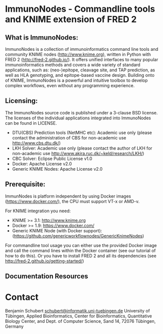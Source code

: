 ImmunoNodes - Commandline tools and KNIME extension of FRED 2
=============================================================

What is ImmunoNodes:
--------------------

ImmunoNodes is a collection of immunoinformatics command line tools and community KNIME nodes (http://www.knime.org), written in Python with FRED 2 (http://fred-2.github.io/).
It offers unified interfaces to many popular immunoinformatics methods and covers a wide variety of standard applications, 
such as: (neo-)epitope, cleavage site, and TAP prediction, as well as HLA genotyping, and epitope-based vaccine design.
Building onto of KNIME, ImmunoNodes is a powerful and intuitive toolbox to develop complex workflows, even without any programming experience. 




Licensing:
---------

The ImmunoNodes source code is published under a 3-clause BSD license. The licenses of the individual applications 
integrated into ImmunoNodes can be found in LICENSE.

* DTU(CBS) Prediction tools (NetMHC etc): Academic use only (please contact the administration of CBS for non-academic use http://www.cbs.dtu.dk/)
* LKH Solver: Academic use only (please contact the author of LKH for non-academic use http://www.akira.ruc.dk/~keld/research/LKH/)
* CBC Solver: Eclipse Public License v1.0
* Docker: Apache License v2.0
* Generic KNIME Nodes: Apache License v2.0


Prerequisite:
------------
ImmunNodes is platform independent by using Docker images (https://www.docker.com/), the CPU must support VT-x or AMD-v.

For KNIME integration you need:
* KNIME >= 3.1: http://www.knime.org
* Docker >= 1.9: https://www.docker.com/
* Generic KNIME Node (with Docker support): (https://github.com/genericworkflownodes/GenericKnimeNodes)

For commandline tool usage you can either use the provided Docker image and call the command lines within the Docker container (see our tutorial of how to do this). 
Or you have to install FRED 2 and all its dependencies (see http://fred-2.github.io/getting-started/)


Documentation Resources
-----------------------


Contact
=======
Benjamin Schubert
schubert@informatik.uni-tuebingen.de
University of Tübingen, Applied Bioinformatics,
Center for Bioinformatics, Quantitative Biology Center,
and Dept. of Computer Science,
Sand 14, 72076 Tübingen, Germany
